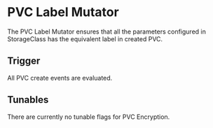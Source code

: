 # PVC Label Mutator

The PVC Label Mutator ensures that all the parameters
configured in StorageClass has the equivalent label in created PVC.

## Trigger

All PVC create events are evaluated.

## Tunables

There are currently no tunable flags for PVC Encryption.
